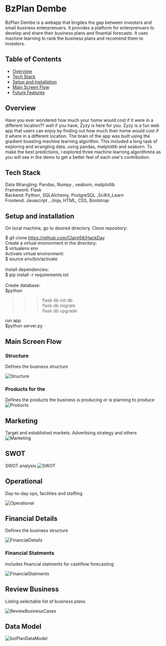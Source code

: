
# BzPlan Dembe 
BzPlan Dembe is a webapp that brigdes the gap between investors and small business enterprenuers. It provides a platform for enterprenuers to develop and share their business plans and finantial forecasts. It uses machine learning to rank the business plans and recomend them to investors.

## Table of Contents
* [Overview](#Overview)
* [Tech Stack](#Tech-Stack)
* [Setup and installation](#Setup-and-installation)
* [Main Screen Flow](#Main-Screen-Flow)
* [Future Features](#Future-Features)



## Overview
Have you ever wondered how much your home would cost if it were in a different location?? well if you have, Zyzy is here for you. Zyzy is a fun web app that users can enjoy by finding out how much their home would cost if it where in a different location. The brain of the app was built using the gradient boasting machine learning algorithm. This included a long task of exploring and wrangling data, using pandas, matplotlib and seaborn. To make the best predictions, I explored three machine learning algorithmns as you will see in the demo to get a better feel of each one's contribution.



## Tech Stack
Data Wrangling: Pandas, Numpy , seaborn, matplotlib <br>
Framework: Flask <br>
Backend: Python, SQLAlchemy, PostgreSQL ,SciKit_Learn <br>
Frontend: Javascript , Jinja, HTML, CSS, Bootstrap <br>

## Setup and installation
On local machine, go to desired directory. Clone  repository:

$ git clone https://github.com/Claire56/HackDay <br>
Create a virtual environment in the directory:<br>
$ virtualenv env<br>
Activate virtual environment:<br>
$ source env/bin/activate<br><br>
Install dependencies:<br>
$ pip install -r requirements.txt <br><br>
Create database:<br>
$python <br>
>>> flask db init db <br>
>>> flask db migrate<br>
>>> flask db upgrade<br>

run app <br>
$python server.py

## Main Screen Flow

### Structure
Defines the business structure

![Structure](./docs/1.Structure.png)

### Products for the 
Defines the products the business is producing or is planning to produce
![Products](./docs/2.Products.png)


## Marketing
Target and established markets. Advertising strategy and others
![Marketing](./docs/3.Marketing.png)


## SWOT
SWOT analysis
![SWOT](./docs/4.SWOT.png)


## Operational
Day-to-day ops, facilities and staffing

![Operational](./docs/5.Operational.png)


## Financial Details
Defines the business structure

![FinancialDetails](./docs/6.FinancialDetails.png)

### Financial Statments
Includes financial statments for cashflow forecasting

![FinancialStatments](./docs/7.FinancialStatements.png)


## Review Business
Listing selectable list of business plans

![ReviewBusinessCases](./docs/8.ReviewBusinessCases.png)

## Data Model


![bizPlanDataModel](./docs/bizPlanDataModel.png)
